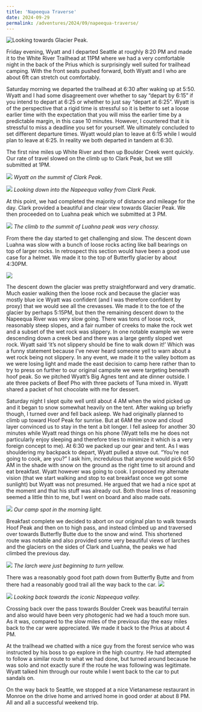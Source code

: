 ```yaml
---
title: 'Napeequa Traverse'
date: 2024-09-29
permalink: /adventures/2024/09/napeequa-traverse/
---
```



![Looking towards Glacier Peak.](/images/2024-09-napeequa/2024-09-27-Napeequa4964.JPG)

Friday evening, Wyatt and I departed Seattle at roughly 8:20 PM and made it to the White River Trailhead at 11PM where we had a very comfortable night in the back of the Prius which is surprisingly well suited for trailhead camping. With the front seats pushed forward, both Wyatt and I who are about 6ft can stretch out comfortably. 

Saturday morning we departed the trailhead at 6:30 after waking up at 5:50. Wyatt and I had some disagreement over whether to say “depart by 6:15” if you intend to depart at 6:25 or whether to just say “depart at 6:25”. Wyatt is of the perspective that a rigid time is stressful so it is better to set a loose earlier time with the expectation that you will miss the earlier time by a predictable margin, in this case 10 minutes. However, I countered that it is stressful to miss a deadline you set for yourself. We ultimately concluded to set different departure times. Wyatt would plan to leave at 6:15 while I would plan to leave at 6:25. In reality we both departed in tandem at 6:30.

The first nine miles up White River and then up Boulder Creek went quickly. Our rate of travel slowed on the climb up to Clark Peak, but we still submitted at 1PM.


![](/images/2024-09-napeequa/2024-09-27-Napeequa4972.JPG)
_Wyatt on the summit of Clark Peak_. 


![](/images/2024-09-napeequa/2024-09-27-Napeequa4977.JPG)
_Looking down into the Napeequa valley from Clark Peak._



 At this point, we had completed the majority of distance and mileage for the day. Clark provided a beautiful and clear view towards Glacier Peak. We then proceeded on to Luahna peak which we submitted at 3 PM. 
 
 ![](/images/2024-09-napeequa/2024-09-27-Napeequa4985.JPG)
_The climb to the summit of Luahna peak was very chossy._

 From there the day started to get challenging and slow. The descent down Luahna was slow with a bunch of loose rocks acting like ball bearings on top of larger rocks. In retrospect this section would have been a good use case for a helmet. We made it to the top of Butterfly glacier by about 4:30PM. 
 
![](/images/2024-09-napeequa/2024-09-27-Napeequa5006.JPG)


 The descent down the glacier was pretty straightforward and very dramatic. Much easier walking then the loose rock and because the glacier was mostly blue ice Wyatt was confident (and I was therefore confident by proxy) that we would see all the crevasses. We made it to the toe of the glacier by perhaps 5:15PM, but then the remaining descent down to the Napeequa River was very slow going. There was tons of loose rock, reasonably steep slopes, and a fair number of creeks to make the rock wet and a subset of the wet rock was slippery. In one notable example we were descending down a creek bed and there was a large gently sloped wet rock. Wyatt said ‘it’s not slippery should be fine to walk down it!’ Which was a funny statement because I’ve never heard someone yell to warn about a wet rock being not slippery. In any event, we made it to the valley bottom as we were losing light and made the east decision to camp here rather than to try to press on further to our original campsite we were targeting beneath hoof peak. So we pitched Wyatt’s Big Agnes tent and ate dinner outside. I ate three packets of Beef Pho with three packets of Tuna mixed in. Wyatt shared a packet of hot chocolate with me for dessert. 

Saturday night I slept quite well until about 4 AM when the wind picked up and it began to snow somewhat heavily on the tent. After waking up briefly though, I turned over and fell back asleep. We had originally planned to climb up toward Hoof Peak for sunrise. But at 6AM the snow and cloud layer convinced us to stay in the tent a bit longer. I fell asleep for another 30 minutes while Wyatt read things on his phone (Wyatt tells me he does not particularly enjoy sleeping and therefore tries to minimize it which is a very foreign concept to me). At 6:30 we packed up our gear and tent. As I was shouldering my backpack to depart, Wyatt pulled a stove out. “You’re not going to cook, are you?” I ask him, incredulous that anyone would pick 6:50 AM in the shade with snow on the ground as the right time to sit around and eat breakfast. Wyatt however was going to cook. I proposed my alternate vision (that we start walking and stop to eat breakfast once we got some sunlight) but Wyatt was not presumed. He argued that we had a nice spot at the moment and that his stuff was already out. Both those lines of reasoning seemed a little thin to me, but I went on board and also made oats. 

![](/images/2024-09-napeequa/2024-09-27-Napeequa5027.JPG)
_Our camp spot in the morning light._




Breakfast complete we decided to abort on our original plan to walk towards Hoof Peak and then on to high pass, and instead climbed up and traversed over towards Butterfly Butte due to the snow and wind. This shortened route was notable and also provided some very beautiful views of larches and the glaciers on the sides of Clark and Luahna, the peaks we had climbed the previous day. 

![](/images/2024-09-napeequa/2024-09-27-Napeequa5059.JPG)
_The larch were just beginning to turn yellow._



There was a reasonably good foot path down from Butterfly Butte and from there had a reasonably good trail all the way back to the car. 
![](/images/2024-09-napeequa/2024-09-27-Napeequa5065.JPG)

![](/images/2024-09-napeequa/2024-09-27-Napeequa5088.JPG)
_Looking back towards the iconic Napeequa valley._


Crossing back over the pass towards Boulder Creek was beautiful terrain and also would have been very photogenic had we had a touch more sun. As it was, compared to the slow miles of the previous day the easy miles back to the car were appreciated. We made it back to the Prius at about 4 PM. 

At the trailhead we chatted with a nice guy from the forest service who was instructed by his boss to go explore in the high country. He had attempted to follow a similar route to what we had done, but turned around because he was solo and not exactly sure if the route he was following was legitimate. Wyatt talked him through our route while I went back to the car to put sandals on. 

On the way back to Seattle, we stopped at a nice Vietanamese restaurant in Monroe on the drive home and arrived home in good order at about 8 PM. All and all a successful weekend trip. 
